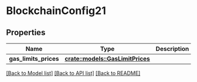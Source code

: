 # BlockchainConfig21

## Properties

Name | Type | Description | Notes
------------ | ------------- | ------------- | -------------
**gas_limits_prices** | [**crate::models::GasLimitPrices**](GasLimitPrices.md) |  | 

[[Back to Model list]](../README.md#documentation-for-models) [[Back to API list]](../README.md#documentation-for-api-endpoints) [[Back to README]](../README.md)


